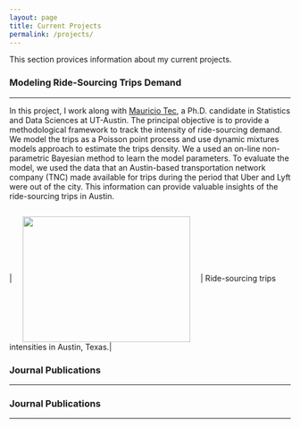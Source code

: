 ```yaml
---
layout: page
title: Current Projects
permalink: /projects/
---
```


This section provices information about my current projects. 

### Modeling Ride-Sourcing Trips Demand 
___
In this project, I work along with [Mauricio Tec](https://mauriciogtec.github.io/), a Ph.D. candidate in Statistics and Data Sciences at UT-Austin. The principal objective is to provide a methodological framework to track the intensity of ride-sourcing demand. We model the trips as a Poisson point process and use dynamic mixtures models approach to estimate the trips density. We a used an on-line non-parametric Bayesian method to learn the model parameters. To evaluate the model, we used the data that an Austin-based transportation network company (TNC) made available for trips during the period that Uber and Lyft were out of the city. This information can provide valuable insights of the ride-sourcing trips in Austin.

![]()

| <img src="../assets/projects/Intensity-c.gif" ALIGN="center" style="margin:0px 15px ; width:300px; height:225px;"/> | 
Ride-sourcing trips intensities in Austin, Texas.|

### Journal Publications
___

### Journal Publications
___
